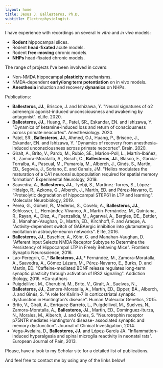 ```yaml
---
layout: home
title: Jesus J. Ballesteros, Ph.D.
subtitle: Electrophysiologist. 
---
```


I have experience with recordings on several _in vitro_ and _in vivo_ models:

- **Rodent** hippocampal slices.
- Rodent **head-fixated** acute models.
- Rodent **free-moving** chronic models.
- **NHPs** head-fixated chronic models.

The range of projects I've been involved in covers:

- Non-NMDA hippocampal **plasticity** mechanisms.
- NMDA-dependent **early/long term potentiation** on in vivo models.
- **Anesthesia** induction and recovery **dynamics** on NHPs. 

Publications:  

- **Ballesteros, JJ.**, Briscoe, J. and Ishizawa, Y. "Neural signatures of α2 adrenergic agonist-induced unconsciousness and awakening by antagonist". eLife. 2020.  
- **Ballesteros, JJ.**, Huang, P., Patel, SR., Eskandar, EN. and Ishizawa, Y. "Dynamics of ketamine-induced loss and return of consciousness across primate neocortex". Anesthesiology. 2020.  
- Patel, SR., **Ballesteros, JJ.**, Ahmed, OJ., Huang, P., Briscoe, J., Eskandar, EN. and Ishizawa, Y. "Dynamics of recovery from anesthesia-induced unconsciousness across primate neocortex". Brain. 2020.  
- Giralt, A., Brito, V., Pardo, M., Rubio, SE., Marion-Poll, L., Martín-Ibáñez, R., Zamora-Moratalla, A., Bosch, C., **Ballesteros, JJ.**, Blasco, E., García-Torralba, A., Pascual, M., Pumarola, M., Alberch, J., Ginés, S., Martín, ED., Segovia, J., Soriano, E. and Canals, JM. "Helios modulates the maturation of a CA1 neuronal subpopulation required for spatial memory formation". Experimental Neurology, 2019.  
- Saavedra, A., **Ballesteros, JJ.**, Tyebji, S., Martínez-Torres, S., López-Hidalgo, R., Azkona, G., Alberch, J., Martín, ED. and Pérez-Navarro, E. "Proteolytic degradation of hippocampal STEP61 in LTP and learning". Molecular Neurobiology, 2019.  
- Perea, G., Gómez, R., Mederos, S., Covelo, A., **Ballesteros, JJ.**, Schlosser, L., Hernández-Vivanco, A., Martín-Fernández, M., Quintana, R., Rayan, A., Díez, A., Fuenzalida, M., Agarwal, A., Bergles, DE., Bettler, B., Manahan-Vaughan, D., Martín, ED., Kirchhoff, F. and Araque, A. "Activity-dependent switch of GABAergic inhibition into glutamatergic excitation in astrocyte-neuron networks". Elife, 2016.  
- **Ballesteros, JJ.**, Buschler, A., Köhr, G. and Manahan-Vaughan, D. "Afferent Input Selects NMDA Receptor Subtype to Determine the Persistency of Hippocampal LTP in Freely Behaving Mice". Frontiers Synaptic Neuroscience, 2016.  
- Lao-Peregrín, C.,* **Ballesteros, JJ.**,* Fernández, M., Zamora-Moratalla, A., Saavedra, A., Gómez Lázaro, M., Pérez-Navarro, E., Burks, D. and Martín, ED. "Caffeine-mediated BDNF release regulates long-term synaptic plasticity through activation of IRS2 signaling". Addiction Biology, 2016. *Co-authors  
- Puigdellívol, M., Cherubini, M., Brito, V., Giralt, A., Suelves, N., **Ballesteros, JJ.**, Zamora-Moratalla, A., Martín, ED., Eipper, BA., Alberch, J. and Ginés, S. "A role for Kalirin-7 in corticostriatal synaptic dysfunction in Huntington's disease". Human Molecular Genetics, 2015.  
- Brito, V., Giralt, A., Enriquez-Barreto, L., Puigdellivol, M., Suelves, N., Zamora-Moratalla, A., **Ballesteros, JJ.**, Martin, ED., Dominguez-Iturza, N., Morales, M., Alberch, J. and Gines, S. "Neurotrophin receptor p75NTR mediates Huntington's disease- associated synaptic and memory dysfunction". Journal of Clinical Investigation, 2014.  
- Vega-Avelaira, D., **Ballesteros, JJ.** and López-García JA. "Inflammation-induced hyperalgesia and spinal microglia reactivity in neonatal rats". European Journal of Pain, 2013.  

Please, have a look to my Scholar site for a detailed list of publications.

And feel free to contact me by using any of the links below!
